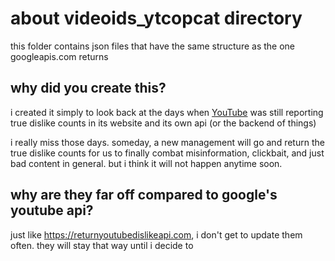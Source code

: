 # about videoids_ytcopcat directory

this folder contains json files that have the same structure as the one googleapis.com returns 

## why did you create this?

i created it simply to look back at the days when [YouTube](https://www.youtube.com) was still reporting true dislike counts in its website and its own api (or the backend of things)

i really miss those days. someday, a new management will go and return the true dislike counts for us to finally combat misinformation, clickbait, and just bad content in general. but i think it will not happen anytime soon.

## why are they far off compared to google's youtube api?

just like https://returnyoutubedislikeapi.com, i don't get to update them often. they will stay that way until i decide to